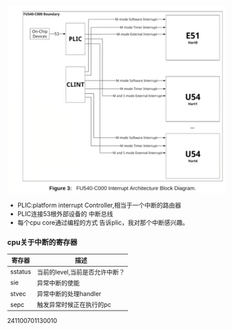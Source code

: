 ![plic.png](imgs%2Fplic.png)
- PLIC:platform interrupt Controller,相当于一个中断的路由器
- PLIC连接53根外部设备的 中断总线
- 每个cpu core通过编程的方式 告诉plic，我对那个中断感兴趣。

### cpu关于中断的寄存器
| 寄存器            | 描述                 |
|----------------|--------------------|
| sstatus        | 当前的level,当前是否允许中断？ |
| sie            | 异常中断的使能            |
| stvec          | 异常中断的处理handler     |
| sepc     | 触发异常时候正在执行的pc |

241100701130010